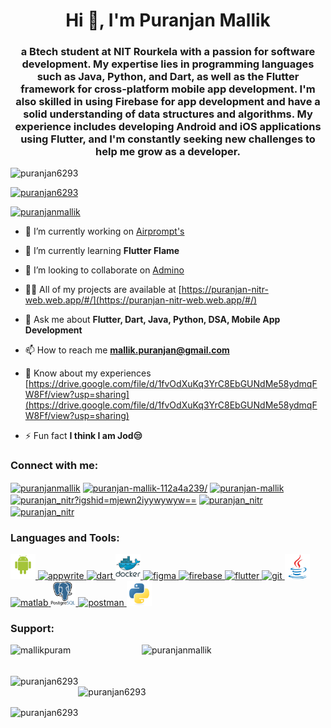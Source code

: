 <h1 align="center">Hi 👋, I'm Puranjan Mallik</h1>
<h3 align="center">a Btech student at NIT Rourkela with a passion for software development. My expertise lies in programming languages such as Java, Python, and Dart, as well as the Flutter framework for cross-platform mobile app development. I'm also skilled in using Firebase for app development and have a solid understanding of data structures and algorithms. My experience includes developing Android and iOS applications using Flutter, and I'm constantly seeking new challenges to help me grow as a developer.</h3>

<p align="left"> <img src="https://komarev.com/ghpvc/?username=puranjan6293&label=Profile%20views&color=0e75b6&style=flat" alt="puranjan6293" /> </p>

<p align="left"> <a href="https://github.com/ryo-ma/github-profile-trophy"><img src="https://github-profile-trophy.vercel.app/?username=puranjan6293" alt="puranjan6293" /></a> </p>

<p align="left"> <a href="https://twitter.com/puranjanmallik" target="blank"><img src="https://img.shields.io/twitter/follow/puranjanmallik?logo=twitter&style=for-the-badge" alt="puranjanmallik" /></a> </p>

- 🔭 I’m currently working on [Airprompt's](https://play.google.com/store/apps/details?id=puranjan.airprompt.com&hl=en-IN)

- 🌱 I’m currently learning **Flutter Flame**

- 👯 I’m looking to collaborate on [Admino](https://github.com/puranjan6293/Admino)

- 👨‍💻 All of my projects are available at [https://puranjan-nitr-web.web.app/#/](https://puranjan-nitr-web.web.app/#/)

- 💬 Ask me about **Flutter, Dart, Java, Python, DSA, Mobile App Development**

- 📫 How to reach me **mallik.puranjan@gmail.com**

- 📄 Know about my experiences [https://drive.google.com/file/d/1fvOdXuKq3YrC8EbGUNdMe58ydmqFW8Ff/view?usp=sharing](https://drive.google.com/file/d/1fvOdXuKq3YrC8EbGUNdMe58ydmqFW8Ff/view?usp=sharing)

- ⚡ Fun fact **I think I am Jod😒**

<h3 align="left">Connect with me:</h3>
<p align="left">
<a href="https://twitter.com/puranjanmallik" target="blank"><img align="center" src="https://raw.githubusercontent.com/rahuldkjain/github-profile-readme-generator/master/src/images/icons/Social/twitter.svg" alt="puranjanmallik" height="30" width="40" /></a>
<a href="https://linkedin.com/in/puranjan-mallik-112a4a239/" target="blank"><img align="center" src="https://raw.githubusercontent.com/rahuldkjain/github-profile-readme-generator/master/src/images/icons/Social/linked-in-alt.svg" alt="puranjan-mallik-112a4a239/" height="30" width="40" /></a>
<a href="https://stackoverflow.com/users/puranjan-mallik" target="blank"><img align="center" src="https://raw.githubusercontent.com/rahuldkjain/github-profile-readme-generator/master/src/images/icons/Social/stack-overflow.svg" alt="puranjan-mallik" height="30" width="40" /></a>
<a href="https://instagram.com/puranjan_nitr?igshid=mjewn2iyywywyw==" target="blank"><img align="center" src="https://raw.githubusercontent.com/rahuldkjain/github-profile-readme-generator/master/src/images/icons/Social/instagram.svg" alt="puranjan_nitr?igshid=mjewn2iyywywyw==" height="30" width="40" /></a>
<a href="https://www.leetcode.com/puranjan_nitr" target="blank"><img align="center" src="https://raw.githubusercontent.com/rahuldkjain/github-profile-readme-generator/master/src/images/icons/Social/leet-code.svg" alt="puranjan_nitr" height="30" width="40" /></a>
<a href="https://auth.geeksforgeeks.org/user/puranjan_nitr" target="blank"><img align="center" src="https://raw.githubusercontent.com/rahuldkjain/github-profile-readme-generator/master/src/images/icons/Social/geeks-for-geeks.svg" alt="puranjan_nitr" height="30" width="40" /></a>
</p>

<h3 align="left">Languages and Tools:</h3>
<p align="left"> <a href="https://developer.android.com" target="_blank" rel="noreferrer"> <img src="https://raw.githubusercontent.com/devicons/devicon/master/icons/android/android-original-wordmark.svg" alt="android" width="40" height="40"/> </a> <a href="https://appwrite.io" target="_blank" rel="noreferrer"> <img src="https://www.vectorlogo.zone/logos/appwriteio/appwriteio-icon.svg" alt="appwrite" width="40" height="40"/> </a> <a href="https://dart.dev" target="_blank" rel="noreferrer"> <img src="https://www.vectorlogo.zone/logos/dartlang/dartlang-icon.svg" alt="dart" width="40" height="40"/> </a> <a href="https://www.docker.com/" target="_blank" rel="noreferrer"> <img src="https://raw.githubusercontent.com/devicons/devicon/master/icons/docker/docker-original-wordmark.svg" alt="docker" width="40" height="40"/> </a> <a href="https://www.figma.com/" target="_blank" rel="noreferrer"> <img src="https://www.vectorlogo.zone/logos/figma/figma-icon.svg" alt="figma" width="40" height="40"/> </a> <a href="https://firebase.google.com/" target="_blank" rel="noreferrer"> <img src="https://www.vectorlogo.zone/logos/firebase/firebase-icon.svg" alt="firebase" width="40" height="40"/> </a> <a href="https://flutter.dev" target="_blank" rel="noreferrer"> <img src="https://www.vectorlogo.zone/logos/flutterio/flutterio-icon.svg" alt="flutter" width="40" height="40"/> </a> <a href="https://git-scm.com/" target="_blank" rel="noreferrer"> <img src="https://www.vectorlogo.zone/logos/git-scm/git-scm-icon.svg" alt="git" width="40" height="40"/> </a> <a href="https://www.java.com" target="_blank" rel="noreferrer"> <img src="https://raw.githubusercontent.com/devicons/devicon/master/icons/java/java-original.svg" alt="java" width="40" height="40"/> </a> <a href="https://www.mathworks.com/" target="_blank" rel="noreferrer"> <img src="https://upload.wikimedia.org/wikipedia/commons/2/21/Matlab_Logo.png" alt="matlab" width="40" height="40"/> </a> <a href="https://www.postgresql.org" target="_blank" rel="noreferrer"> <img src="https://raw.githubusercontent.com/devicons/devicon/master/icons/postgresql/postgresql-original-wordmark.svg" alt="postgresql" width="40" height="40"/> </a> <a href="https://postman.com" target="_blank" rel="noreferrer"> <img src="https://www.vectorlogo.zone/logos/getpostman/getpostman-icon.svg" alt="postman" width="40" height="40"/> </a> <a href="https://www.python.org" target="_blank" rel="noreferrer"> <img src="https://raw.githubusercontent.com/devicons/devicon/master/icons/python/python-original.svg" alt="python" width="40" height="40"/> </a> </p>

<h3 align="left">Support:</h3>
<p><a href="https://www.buymeacoffee.com/mallikpuram"> <img align="left" src="https://cdn.buymeacoffee.com/buttons/v2/default-yellow.png" height="50" width="210" alt="mallikpuram" /></a><a href="https://ko-fi.com/puranjanmallik"> <img align="left" src="https://cdn.ko-fi.com/cdn/kofi3.png?v=3" height="50" width="210" alt="puranjanmallik" /></a></p><br><br>

<p><img align="left" src="https://github-readme-stats.vercel.app/api/top-langs?username=puranjan6293&show_icons=true&locale=en&layout=compact" alt="puranjan6293" /></p>

<p>&nbsp;<img align="center" src="https://github-readme-stats.vercel.app/api?username=puranjan6293&show_icons=true&locale=en" alt="puranjan6293" /></p>

<p><img align="center" src="https://github-readme-streak-stats.herokuapp.com/?user=puranjan6293&" alt="puranjan6293" /></p>
